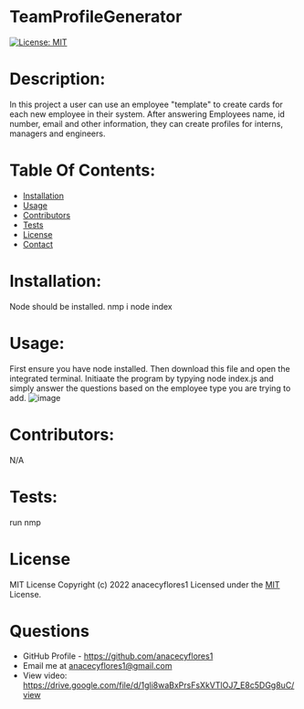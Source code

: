 # TeamProfileGenerator

[![License: MIT](https://img.shields.io/badge/License-MIT-yellow.svg)](https://opensource.org/licenses/MIT)

# Description:

In this project a user can use an employee "template" to create cards for each new employee in their system. After answering Employees name, id number, email and other information, they can create profiles for interns, managers and engineers.

# Table Of Contents:

- [Installation](#Installation)
- [Usage](#Usage)
- [Contributors](#Contributors)
- [Tests](#Tests)
- [License](#License)
- [Contact](#Contact)

# Installation:

Node should be installed.
nmp i
node index

# Usage:

First ensure you have node installed. Then download this file and open the integrated terminal. Initiaate the program by typying node index.js and simply answer the questions based on the employee type you are trying to add.
![image](https://user-images.githubusercontent.com/95557040/173484153-2da2acf9-4466-4770-b308-d48a3cd60f9f.png)

# Contributors:

N/A

# Tests:

run nmp

# License

MIT License
Copyright (c) 2022 anacecyflores1
Licensed under the [MIT](https://opensource.org/licenses/MIT) License.

# Questions

- GitHub Profile - https://github.com/anacecyflores1
- Email me at anacecyflores1@gmail.com
- View video: https://drive.google.com/file/d/1gli8waBxPrsFsXkVTlOJ7_E8c5DGg8uC/view
